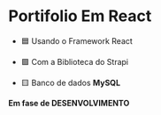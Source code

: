 # Portifolio Em React
 - 🟦 Usando o Framework React
 
 - 🟪 Com a Biblioteca do Strapi
 
 - 🟨 Banco de dados **MySQL**
 
 
 **Em fase de DESENVOLVIMENTO**
 
